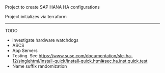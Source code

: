 Project to create SAP HANA HA configurations

Project initializes via terraform

------------------
TODO
* investigate hardware watchdogs
* ASCS
* App Servers
* Testing.  See https://www.suse.com/documentation/sle-ha-12/singlehtml/install-quick/install-quick.html#sec.ha.inst.quick.test
* Name suffix randomization
